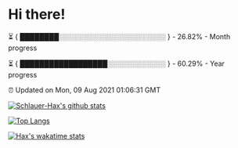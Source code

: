 # Hi there!

⏳ { ████████░░░░░░░░░░░░░░░░░░░░░░ } - 26.82% - Month progress

⏳ { ██████████████████░░░░░░░░░░░░ } - 60.29% - Year progress

⏰ Updated on Mon, 09 Aug 2021 01:06:31 GMT


[![Schlauer-Hax's github stats](https://github-readme-stats.vercel.app/api?username=Schlauer-Hax&show_icons=true&theme=dark&count_private=true)](https://github.com/Schlauer-Hax)


[![Top Langs](https://github-readme-stats.vercel.app/api/top-langs/?username=Schlauer-Hax&layout=compact&theme=dark)](https://github.com/Schlauer-Hax?tab=repositories)


[![Hax's wakatime stats](https://github-readme-stats.vercel.app/api/wakatime?username=Hax&theme=dark)](https://wakatime.com/@Hax)

